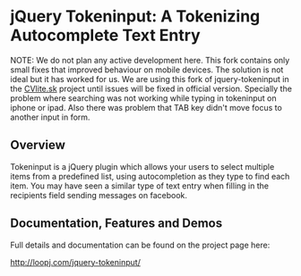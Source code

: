 jQuery Tokeninput: A Tokenizing Autocomplete Text Entry
=======================================================

NOTE: We do not plan any active development here. This fork contains only small fixes that improved behaviour on mobile devices. The solution is not ideal but it has worked for us. We are using this fork of jquery-tokeninput in the [CVlite.sk](http://www.cvlite.sk/) project until issues will be fixed in official version. Specially the problem where searching was not working while typing in tokeninput on iphone or ipad. Also there was problem that TAB key didn't move focus to another input in form. 

Overview
--------
Tokeninput is a jQuery plugin which allows your users to select multiple items from a predefined list, using autocompletion as they type to find each item. You may have seen a similar type of text entry when filling in the recipients field sending messages on facebook.

Documentation, Features and Demos
---------------------------------
Full details and documentation can be found on the project page here:

<http://loopj.com/jquery-tokeninput/>
